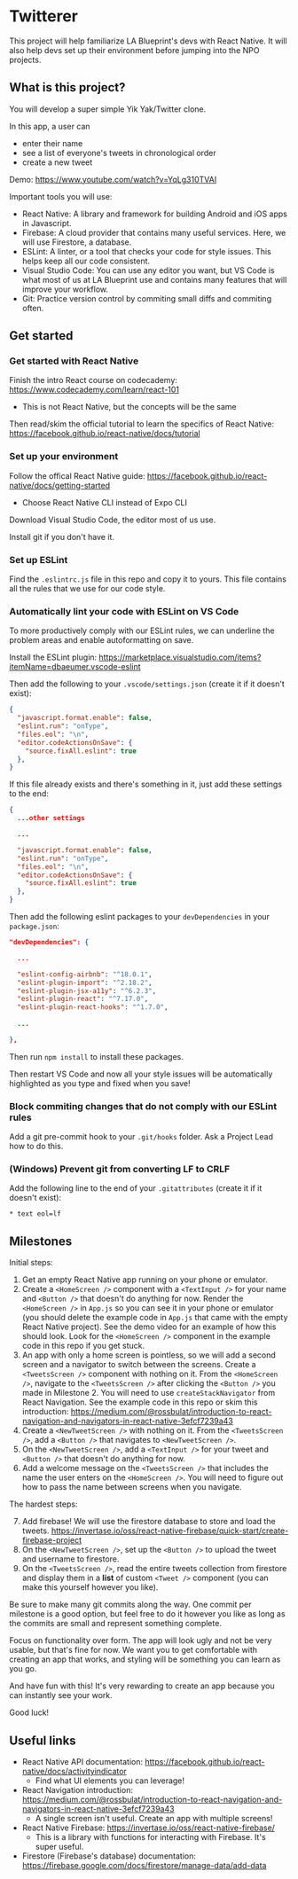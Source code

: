 # Twitterer

This project will help familiarize LA Blueprint's devs with React Native. It will also help devs set up their environment before jumping into the NPO projects.

## What is this project?

You will develop a super simple Yik Yak/Twitter clone.

In this app, a user can
- enter their name
- see a list of everyone's tweets in chronological order
- create a new tweet

Demo: https://www.youtube.com/watch?v=YqLg310TVAI

Important tools you will use:
- React Native: A library and framework for building Android and iOS apps in Javascript.
- Firebase: A cloud provider that contains many useful services. Here, we will use Firestore, a database.
- ESLint: A linter, or a tool that checks your code for style issues. This helps keep all our code consistent.
- Visual Studio Code: You can use any editor you want, but VS Code is what most of us at LA Blueprint use and contains many features that will improve your workflow.
- Git: Practice version control by commiting small diffs and commiting often.

## Get started

### Get started with React Native

Finish the intro React course on codecademy: https://www.codecademy.com/learn/react-101
  - This is not React Native, but the concepts will be the same
  
Then read/skim the official tutorial to learn the specifics of React Native: https://facebook.github.io/react-native/docs/tutorial

### Set up your environment

Follow the offical React Native guide: https://facebook.github.io/react-native/docs/getting-started
- Choose React Native CLI instead of Expo CLI

Download Visual Studio Code, the editor most of us use.

Install git if you don't have it.

### Set up ESLint

Find the ```.eslintrc.js``` file in this repo and copy it to yours. This file contains all the rules that we use for our code style.

### Automatically lint your code with ESLint on VS Code

To more productively comply with our ESLint rules, we can underline the problem areas and enable autoformatting on save.

Install the ESLint plugin: https://marketplace.visualstudio.com/items?itemName=dbaeumer.vscode-eslint

Then add the following to your ```.vscode/settings.json``` (create it if it doesn't exist):

```json
{
  "javascript.format.enable": false,
  "eslint.run": "onType",
  "files.eol": "\n",
  "editor.codeActionsOnSave": {
    "source.fixAll.eslint": true
  },
}

```

If this file already exists and there's something in it, just add these settings to the end:

```json
{
  ...other settings

  ...

  "javascript.format.enable": false,
  "eslint.run": "onType",
  "files.eol": "\n",
  "editor.codeActionsOnSave": {
    "source.fixAll.eslint": true
  },
}
```

Then add the following eslint packages to your ```devDependencies``` in your ```package.json```:

```json
"devDependencies": {

  ...

  "eslint-config-airbnb": "^18.0.1",
  "eslint-plugin-import": "^2.18.2",
  "eslint-plugin-jsx-a11y": "^6.2.3",
  "eslint-plugin-react": "^7.17.0",
  "eslint-plugin-react-hooks": "^1.7.0",
  
  ...

},
```

Then run ```npm install``` to install these packages.

Then restart VS Code and now all your style issues will be automatically highlighted as you type and fixed when you save!

### Block commiting changes that do not comply with our ESLint rules

Add a git pre-commit hook to your ```.git/hooks``` folder. Ask a Project Lead how to do this.

### (Windows) Prevent git from converting LF to CRLF

Add the following line to the end of your ```.gitattributes``` (create it if it doesn't exist):

```
* text eol=lf
```

## Milestones

Initial steps:

1. Get an empty React Native app running on your phone or emulator.
2. Create a ```<HomeScreen />``` component with a ```<TextInput />``` for your name and ```<Button />``` that doesn't do anything for now. Render the ```<HomeScreen />``` in ```App.js``` so you can see it in your phone or emulator (you should delete the example code in ```App.js``` that came with the empty React Native project). See the demo video for an example of how this should look. Look for the ```<HomeScreen />``` component in the example code in this repo if you get stuck.
3. An app with only a home screen is pointless, so we will add a second screen and a navigator to switch between the screens. Create a ```<TweetsScreen />``` component with nothing on it. From the ```<HomeScreen />```, navigate to the ```<TweetsScreen />``` after clicking the ```<Button />``` you made in Milestone 2. You will need to use ```createStackNavigator``` from React Navigation. See the example code in this repo or skim this introduction: https://medium.com/@rossbulat/introduction-to-react-navigation-and-navigators-in-react-native-3efcf7239a43
4. Create a ```<NewTweetScreen />``` with nothing on it. From the ```<TweetsScreen />```, add a ```<Button />``` that navigates to ```<NewTweetScreen />```.
5. On the ```<NewTweetScreen />```, add a ```<TextInput />``` for your tweet and ```<Button />``` that doesn't do anything for now.
6. Add a welcome message on the ```<TweetsScreen />``` that includes the name the user enters on the ```<HomeScreen />```. You will need to figure out how to pass the name between screens when you navigate.

The hardest steps:

7. Add firebase! We will use the firestore database to store and load the tweets. https://invertase.io/oss/react-native-firebase/quick-start/create-firebase-project
8. On the ```<NewTweetScreen />```, set up the ```<Button />``` to upload the tweet and username to firestore.
9. On the ```<TweetsScreen />```, read the entire tweets collection from firestore and display them in a **list** of custom ```<Tweet />``` component (you can make this yourself however you like).

Be sure to make many git commits along the way. One commit per milestone is a good option, but feel free to do it however you like as long as the commits are small and represent something complete.

Focus on functionality over form. The app will look ugly and not be very usable, but that's fine for now. We want you to get comfortable with creating an app that works, and styling will be something you can learn as you go.

And have fun with this! It's very rewarding to create an app because you can instantly see your work.

Good luck!


## Useful links

- React Native API documentation: https://facebook.github.io/react-native/docs/activityindicator
  - Find what UI elements you can leverage!
- React Navigation introduction: https://medium.com/@rossbulat/introduction-to-react-navigation-and-navigators-in-react-native-3efcf7239a43
  - A single screen isn't useful. Create an app with multiple screens!
- React Native Firebase: https://invertase.io/oss/react-native-firebase/
  - This is a library with functions for interacting with Firebase. It's super useful.
- Firestore (Firebase's database) documentation: https://firebase.google.com/docs/firestore/manage-data/add-data